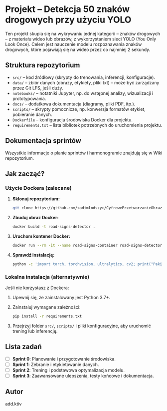 # Projekt – Detekcja 50 znaków drogowych przy użyciu YOLO

Ten projekt skupia się na wykrywaniu jednej kategorii – znaków drogowych – z materiału wideo lub obrazów, z wykorzystaniem sieci YOLO (You Only Look Once). Celem jest nauczenie modelu rozpoznawania znaków drogowych, które pojawiają się na wideo przez co najmniej 2 sekundy.

## Struktura repozytorium

- `src/` – kod źródłowy (skrypty do trenowania, inferencji, konfiguracje).
- `data/` – zbiór danych (obrazy, etykiety, pliki txt) – może być zarządzany przez Git LFS, jeśli duży.
- `notebooks/` – notatniki Jupyter, np. do wstępnej analizy, wizualizacji i prototypowania.
- `docs/` – dodatkowa dokumentacja (diagramy, pliki PDF, itp.).
- `scripts/` – skrypty pomocnicze, np. konwersja formatów etykiet, pobieranie danych.
- `Dockerfile` – konfiguracja środowiska Docker dla projektu.
- `requirements.txt` – lista bibliotek potrzebnych do uruchomienia projektu.

## Dokumentacja sprintów

Wszystkie informacje o planie sprintów i harmonogramie znajdują się w Wiki repozytorium.

## Jak zacząć?

### Użycie Dockera (zalecane)

1. **Sklonuj repozytorium:**

   ```bash
   git clone https://github.com/<adimlodszy>/CyfrowePrzetwarzanieObrazu.git
   ```

2. **Zbuduj obraz Docker:**

   ```bash
   docker build -t road-signs-detector .
   ```

3. **Uruchom kontener Docker:**

   ```bash
   docker run --rm -it --name road-signs-container road-signs-detector bash
   ```

4. **Sprawdź instalację:**

   ```bash
   python -c 'import torch, torchvision, ultralytics, cv2; print("Pakiety poprawnie zainstalowane!")'
   ```

### Lokalna instalacja (alternatywnie)

Jeśli nie korzystasz z Dockera:

1. Upewnij się, że zainstalowany jest Python 3.7+.
2. Zainstaluj wymagane zależności:

   ```bash
   pip install -r requirements.txt
   ```

3. Przejrzyj folder `src/`, `scripts/` i pliki konfiguracyjne, aby uruchomić trening lub inferencję.

## Lista zadań

- [ ] **Sprint 0**: Planowanie i przygotowanie środowiska.
- [ ] **Sprint 1**: Zebranie i etykietowanie danych.
- [ ] **Sprint 2**: Trening i podstawowa optymalizacja modelu.
- [ ] **Sprint 3**: Zaawansowane ulepszenia, testy końcowe i dokumentacja.

## Autor

add.ktiv
